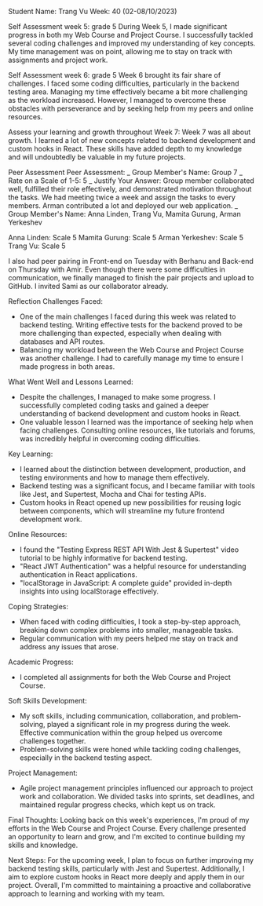 Student Name: Trang Vu
Week: 40 (02-08/10/2023)

Self Assessment week 5: grade 5
During Week 5, I made significant progress in both my Web Course and Project Course. I successfully tackled several coding challenges and improved my understanding of key concepts. My time management was on point, allowing me to stay on track with assignments and project work.

Self Assessment week 6: grade 5
Week 6 brought its fair share of challenges. I faced some coding difficulties, particularly in the backend testing area. Managing my time effectively became a bit more challenging as the workload increased. However, I managed to overcome these obstacles with perseverance and by seeking help from my peers and online resources.

Assess your learning and growth throughout Week 7:
Week 7 was all about growth. I learned a lot of new concepts related to backend development and custom hooks in React. These skills have added depth to my knowledge and will undoubtedly be valuable in my future projects.

Peer Assessment
Peer Assessment:
_ Group Member's Name: Group 7
_ Rate on a Scale of 1-5: 5
_ Justify Your Answer: Group member collaborated well, fulfilled their role effectively, and demonstrated motivation throughout the tasks. We had meeting twice a week and assign the tasks to every members. Arman contributed a lot and deployed our web application.
_ Group Member's Name: Anna Linden, Trang Vu, Mamita Gurung, Arman Yerkeshev

Anna Linden: Scale 5
Mamita Gurung: Scale 5
Arman Yerkeshev: Scale 5
Trang Vu: Scale 5

I also had peer pairing in Front-end on Tuesday with Berhanu and Back-end on Thursday with Amir. Even though there were some difficulties in communication, we finally managed to finish the pair projects and upload to GitHub. I invited Sami as our collaborator already.

Reflection
Challenges Faced:

- One of the main challenges I faced during this week was related to backend testing. Writing effective tests for the backend proved to be more challenging than expected, especially when dealing with databases and API routes.
- Balancing my workload between the Web Course and Project Course was another challenge. I had to carefully manage my time to ensure I made progress in both areas.

What Went Well and Lessons Learned:

- Despite the challenges, I managed to make some progress. I successfully completed coding tasks and gained a deeper understanding of backend development and custom hooks in React.
- One valuable lesson I learned was the importance of seeking help when facing challenges. Consulting online resources, like tutorials and forums, was incredibly helpful in overcoming coding difficulties.

Key Learning:

- I learned about the distinction between development, production, and testing environments and how to manage them effectively.
- Backend testing was a significant focus, and I became familiar with tools like Jest, and Supertest, Mocha and Chai for testing APIs.
- Custom hooks in React opened up new possibilities for reusing logic between components, which will streamline my future frontend development work.

Online Resources:

- I found the "Testing Express REST API With Jest & Supertest" video tutorial to be highly informative for backend testing.
- "React JWT Authentication" was a helpful resource for understanding authentication in React applications.
- "localStorage in JavaScript: A complete guide" provided in-depth insights into using localStorage effectively.

Coping Strategies:

- When faced with coding difficulties, I took a step-by-step approach, breaking down complex problems into smaller, manageable tasks.
- Regular communication with my peers helped me stay on track and address any issues that arose.

Academic Progress:

- I completed all assignments for both the Web Course and Project Course.

Soft Skills Development:

- My soft skills, including communication, collaboration, and problem-solving, played a significant role in my progress during the week. Effective communication within the group helped us overcome challenges together.
- Problem-solving skills were honed while tackling coding challenges, especially in the backend testing aspect.

Project Management:

- Agile project management principles influenced our approach to project work and collaboration. We divided tasks into sprints, set deadlines, and maintained regular progress checks, which kept us on track.

Final Thoughts:
Looking back on this week's experiences, I'm proud of my efforts in the Web Course and Project Course. Every challenge presented an opportunity to learn and grow, and I'm excited to continue building my skills and knowledge.

Next Steps:
For the upcoming week, I plan to focus on further improving my backend testing skills, particularly with Jest and Supertest. Additionally, I aim to explore custom hooks in React more deeply and apply them in our project. Overall, I'm committed to maintaining a proactive and collaborative approach to learning and working with my team.
